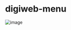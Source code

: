 # digiweb-menu



![image](https://user-images.githubusercontent.com/77319747/198820471-eaf46910-1f1e-494a-a7b4-83c2b5bdcb17.png)
